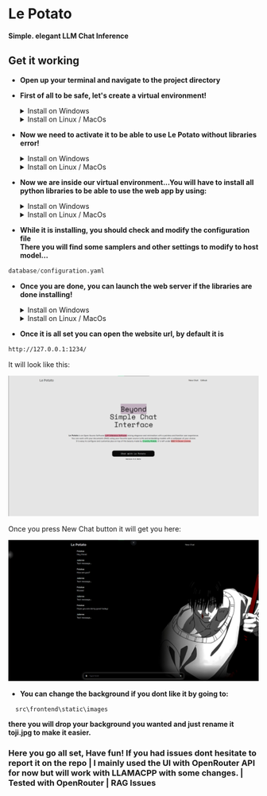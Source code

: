 # Le Potato

**Simple. elegant LLM Chat Inference**

## Get it working

* **Open up your terminal and navigate to the project directory**

* **First of all to be safe, let's create a virtual environment!**

    <details>
    <summary>Install on Windows</summary>

    ```bash
    python -m venv .venv
    ```  

    </details>
    <details>
    <summary>Install on Linux / MacOs</summary>

    ```bash
    python3 -m venv .venv
    ```

    </details>

* **Now we need to activate it to be able to use Le Potato without libraries error!**
    <details>
    <summary>Install on Windows</summary>

    ```bash
    .venv\Scripts\activate.ps1
    ```  

    </details>
    <details>
    <summary>Install on Linux / MacOs</summary>

    ```bash
    source .venv/bin/activate
    ```

    </details>

* **Now we are inside our virtual environment...You will have to install all python libraries to be able to use the web app by using:**

    <details>
    <summary>Install on Windows</summary>

    ```bash
    pip install -r requirements.txt
    ```  

    </details>
    <details>
    <summary>Install on Linux / MacOs</summary>

    ```bash
    pip3 install -r requirements.txt
    ```

    </details>

* **While it is installing, you should check and modify the configuration file**  
**There you will find some samplers and other settings to modify to host model...**

```python
database/configuration.yaml
```

* **Once you are done, you can launch the web server if the libraries are done installing!**

    <details>
    <summary>Install on Windows</summary>

    ```bash
    python main.py
    ```  

    </details>
    <details>
    <summary>Install on Linux / MacOs</summary>

    ```bash
    python3 main.py
    ```

    </details>

* **Once it is all set you can open the website url, by default it is**

```bash
http://127.0.0.1:1234/
```

It will look like this:

![Le Potato - Home Page](database/demos/image.png)


Once you press New Chat button it will get you here:

![alt text](database/demos/image-1.png)

* **You can change the background if you dont like it by going to:**

```bash
  src\frontend\static\images
```

**there you will drop your background you wanted and just rename it toji.jpg to make it easier.**

### Here you go all set, Have fun! If you had issues dont hesitate to report it on the repo | I mainly used the UI with OpenRouter API for now but will work with LLAMACPP with some changes. | Tested with OpenRouter | RAG Issues

